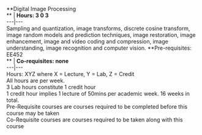 **Digital Image Processing  
** | **Hours: 3 0 3**  
---|---  
Sampling and quantization, image transforms, discrete cosine transform, image random models and prediction techniques, image restoration, image enhancement, image and video coding and compression, image understanding, image recognition and computer vision. 
**Pre-requisites: EE452  
** | **Co-requisites: none**  
---|---  
Hours: XYZ where X = Lecture, Y = Lab, Z = Credit  
All hours are per week.  
3 Lab hours constitute 1 credit hour  
1 credit hour implies 1 lecture of 50mins per academic week. 16 weeks in total.  
Pre-Requisite courses are courses required to be completed before this course may be taken  
Co-Requisite courses are courses required to be taken along with this course
